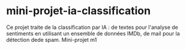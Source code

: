 # mini-projet-ia-classification
Ce projet traite de la classification par IA : de textes pour l'analyse de sentiments en utilisant un ensemble de données IMDb, de mail pour la détection dede spam. Mini-projet m1
